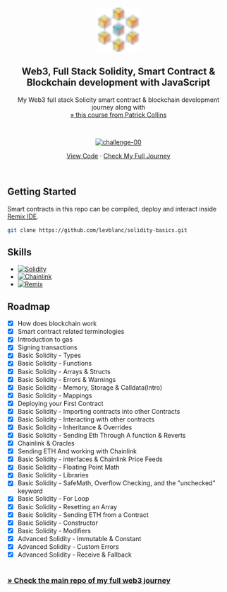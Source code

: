 <a name="readme-top"></a>

<!-- PROJECT LOGO -->
<br />
<div align="center">
  <a href="https://github.com/levblanc/web3-blockchain-solidity-course-js">
    <img src="./images/blockchain.svg" alt="Logo" width="100" height="100">
  </a>

  <h2 align="center">Web3, Full Stack Solidity, Smart Contract & Blockchain development with JavaScript</h2>

  <p align="center">
    My Web3 full stack Solicity smart contract & blockchain development journey along with 
    <br />
    <a href="https://youtu.be/gyMwXuJrbJQ"> » this course from Patrick Collins</a>
  </p>
</div>

<br />

<div align="center">
  <p align="center">
    <a href="https://github.com/levblanc/solidity-basics"><img src="https://img.shields.io/badge/challenge%2000-blockchain,%20remix%20and%20solidity%20basics%20(Lessons%200%20~%204)-4D21FC?style=for-the-badge&logo=blockchaindotcom" height="35" alt='challenge-00' /></a>
  </p>

<a href="https://github.com/levblanc/solidity-basics">View Code</a> ·
<a href="https://github.com/levblanc/web3-blockchain-solidity-course-js">Check
My Full Journey</a>

</div>

<br />

<!-- GETTING STARTED -->

## Getting Started

Smart contracts in this repo can be compiled, deploy and interact inside
<a href="https://remix.ethereum.org/">Remix IDE</a>.

```sh
git clone https://github.com/levblanc/solidity-basics.git
```

## Skills

- [![Solidity]](https://soliditylang.org/)
- [![Chainlink]](https://chain.link/)
- [![Remix]](https://remix.ethereum.org/)

<!-- ROADMAP -->

## Roadmap

- [x] How does blockchain work
- [x] Smart contract related terminologies
- [x] Introduction to gas
- [x] Signing transactions
- [x] Basic Solidity - Types
- [x] Basic Solidity - Functions
- [x] Basic Solidity - Arrays & Structs
- [x] Basic Solidity - Errors & Warnings
- [x] Basic Solidity - Memory, Storage & Calldata(Intro)
- [x] Basic Solidity - Mappings
- [x] Deploying your First Contract
- [x] Basic Solidity - Importing contracts into other Contracts
- [x] Basic Solidity - Interacting with other contracts
- [x] Basic Solidity - Inheritance & Overrides
- [x] Basic Solidity - Sending Eth Through A function & Reverts
- [x] Chainlink & Oracles
- [x] Sending ETH And working with Chainlink
- [x] Basic Solidity - interfaces & Chainlink Price Feeds
- [x] Basic Solidity - Floating Point Math
- [x] Basic Solidity - Libraries
- [x] Basic Solidity - SafeMath, Overflow Checking, and the "unchecked" keyword
- [x] Basic Solidity - For Loop
- [x] Basic Solidity - Resetting an Array
- [x] Basic Solidity - Sending ETH from a Contract
- [x] Basic Solidity - Constructor
- [x] Basic Solidity - Modifiers
- [x] Advanced Solidity - Immutable & Constant
- [x] Advanced Solidity - Custom Errors
- [x] Advanced Solidity - Receive & Fallback

#

### [» Check the main repo of my full web3 journey](https://github.com/levblanc/web3-blockchain-solidity-course-js)

<!-- MARKDOWN LINKS & IMAGES -->
<!-- https://www.markdownguide.org/basic-syntax/#reference-style-links -->

[solidity]:
  https://img.shields.io/badge/solidity-1E1E3F?style=for-the-badge&logo=solidity
[chainlink]:
  https://img.shields.io/badge/chainlink-375bd2?style=for-the-badge&logo=chainlink
[remix]:
  https://img.shields.io/badge/remix%20IDE-181E29?style=for-the-badge&logo=ethereum
